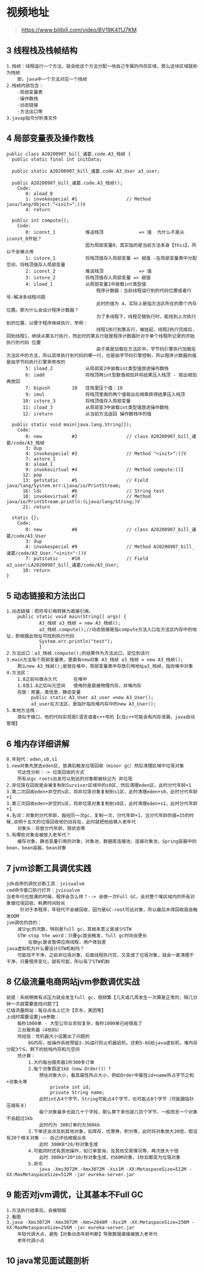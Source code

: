 
# 视频地址
>https://www.bilibili.com/video/BV19K411J7KM

## 3 线程栈及栈帧结构
    
    1.栈帧：线程运行一个方法，就会给这个方法分配一块自己专属的内存区域，那么这块区域就称为栈帧
        即，java中一个方法对应一个栈帧
    2.栈帧内部包含：
        ·局部变量表
        ·操作数栈
        ·动态链接 
        ·方法出口等
    3.javap指令分析类文件

## 4 局部变量表及操作数栈
    
    public class A20200907_bill_诸葛.code.A3_栈帧 {
      public static final int initData;
    
      public static A20200907_bill_诸葛.code.A3_User a3_user;
    
      public A20200907_bill_诸葛.code.A3_栈帧();
        Code:
           0: aload_0
           1: invokespecial #1                  // Method java/lang/Object."<init>":()V
           4: return
    
      public int compute();
        Code:
           0: iconst_1           推送栈顶             => 值  为什么不是从iconst_0开始？
                                 因为局部变量0，其实指的是当前方法本身【this】，所以不会被占用
           1: istore_1           将栈顶值存入局部变量 => 赋值 -在局部变量表中分配空间，将栈顶值存入局部变量
           2: iconst_2           推送栈顶             => 值
           3: istore_2           将栈顶值存入局部变量 => 赋值
           4: iload_1            从局部变量1中装载int类型值
                                     程序计数器：当前线程运行到的代码位置或者行号-解决多线程问题
                                     此时的值为 4，实际上是指方法区所在的那个内存位置。那为什么会设计程序计数器？
                                     为了多线程下，线程交替执行时，能找到上次执行到的位置，以便于程序继续执行，举例：
                                     线程1执行到第五行，被挂起，线程2执行完成后，回到线程1，继续从第五行执行，而此时的第五行就是程序计数器针对于单个线程所记录的开始执行的代码 位置
                                     由于类是加载在方法区中，字节码引擎执行加载在方法区中的方法，所以具体执行到代码的哪一行，也是由字节码引擎控制，所以程序计数器的值是由字节码执行引擎来修改的
           5: iload_2            从局部变2中装载int类型值放进操作数栈
           6: iadd               将栈顶两int型数值相加并将结果压入栈顶 - 取出相加再放回
           7: bipush        10   往栈里压个值：10
           9: imul               将栈顶里面的两个值取出后相乘获得结果压入栈顶
          10: istore_3           将栈顶值存入局部变量
          11: iload_3            从局部变3中装载int类型值放进操作数栈
          12: ireturn            从当前方法返回 操作数栈中的值
    
      public static void main(java.lang.String[]);
        Code:
           0: new           #2                  // class A20200907_bill_诸葛/code/A3_栈帧
           3: dup
           4: invokespecial #3                  // Method "<init>":()V
           7: astore_1
           8: aload_1
           9: invokevirtual #4                  // Method compute:()I
          12: pop
          13: getstatic     #5                  // Field java/lang/System.err:Ljava/io/PrintStream;
          16: ldc           #6                  // String test
          18: invokevirtual #7                  // Method java/io/PrintStream.println:(Ljava/lang/String;)V
          21: return
    
      static {};
        Code:
           0: new           #8                  // class A20200907_bill_诸葛/code/A3_User
           3: dup
           4: invokespecial #9                  // Method A20200907_bill_诸葛/code/A3_User."<init>":()V
           7: putstatic     #10                 // Field a3_user:LA20200907_bill_诸葛/code/A3_User;
          10: return
    }

## 5 动态链接和方法出口

    1.动态链接：把符号引用转换为直接引用。
        public static void main(String[] args) {
                A3_栈帧 a3_栈帧 = new A3_栈帧();
                a3_栈帧.compute();//动态链接是指compute方法入口在方法区内存中的地址，即根据此地址可找到执行代码
                System.err.println("test");
                }
    2.方法出口：a3_栈帧.compute();的结果作为方法出口，定位到该行 
    3.main方法有个局部变量表，里面有new对象 A3_栈帧 a3_栈帧 = new A3_栈帧();
        那么new A3_栈帧();是放在堆中，局部变量表中存放引用地址a3_栈帧，指向堆中对象
    4.方法区：
        1.8之前叫做永久代      在堆中
        1.8及1.8之后叫元空间   使用的是直接物理内存，非堆内存
        存放：常量，类信息，静态变量
             public static A3_User a3_user =new A3_User();
             a3_user在方法区，是指针指向堆内存中的new A3_User(); 
    5.本地方法栈：
        类似于接口，他的代码实现是C语言或者c++写的【c及c++可能会有内存泄漏，java自动管理】                                         

## 6 堆内存详细讲解

    0.年轻代：eden,s0,s1
    1.new对象先放去eden区，放满后触发垃圾回收（minor gc）然后清理区域中垃圾对象
        可达性分析：-> 垃圾回收的方式          
        所有从gc roots出发可以到达的对象都被标记为 非垃圾                                                                              
    2.非垃圾在回收是会被复制到Survivor区域中的s0区，然后清理eden区，此时分代年龄+1
    3.第二次回收eden+非空的s区，将非垃圾对象复制到s1区，此时清理eden+s0，此时分代年龄+1
    3.第三次回收eden+非空的s区，将非垃圾对象复制到s0区，此时清理eden+s1，此时分代年龄+1
    4.名词：对象的分代年龄，每经历一次gc，复制一次，分代年龄+1，当分代年龄的值=15的时候,说明十五次的垃圾回收他仍旧存在，此时就把他给移入老年代
        对象头：存放分代年龄，锁状态等
    5.有哪些对象会被放入老年代？
        缓存对象，静态变量引用的对象，对象池，数据库连接池，连接对象池，Spring容器中的bean，bean容器，bean对象    
   
## 7 jvm诊断工具调优实践

    jdk自带的调优诊断工具：jvisualvm
    cmd命令窗口执行打开：jvisualvm
    当老年代也放满的时候，程序会怎么样？--> 会做一次Full GC，会对整个堆区域内的所有对象做垃圾回收，耗费时间较长
         针对于本程序，年轻代不会被回收，因为是GC-root可达对象，所以最后木得回收就会触发OOM
    jvm调优的目的：
        减少gc的次数，特别是full gc，其根本意义是减少STW
        STW-stop the word：只要gc就会触发，full gc时间会更长
            在做gc是会暂停应用线程，用户体验差
    java虚拟机为什么要设计STW机制吗？
        可能找不干净，之前非垃圾对象，后面线程执行完，又变成了垃圾对象，就会一直清理不干净，只要程序变化，就有可能，所以有了STW机制

## 8 亿级流量电商网站jvm参数调优实战
    
    前提：系统稍微有点压力就会发生full gc，很频繁【几天或几周发生一次算是正常的，隔几分钟一次就需要查找问题了】
    亿级流量网站：每日点击上亿次【京东，美团等】
    上线时需要设置jvm参数：
        每秒1000单 - 大型公司业务较复杂，每秒1000单已经很高了
        三台服务器（4核8G）
        凭经验：凭机器大小设置出了问题的
            8G内存，给操作系统预留2-3G运行防止机器宕机，还剩5-6G给java虚拟机，堆内存分配3个G，剩下的给栈内存和元空间
        凭计算：
            1.大约每台服务器1秒300多订单
            2.每个对象假定1kb（new Order()）?
                预估对象大小，看其属性所占大小，例如Order中属性id+name所占字节之和+对象头等
                    private int id;
                    private String name;
                此时int占4个字节，String可能占4个字节，也可能占8个字节（可能跟指针压缩有关）
                每个对象最多也就几十个字段，那么算下来也就几百个字节，一般而言一个对象不会超过1kb
                此时约为 300订单约为300kb
            3.下单还会涉及到其他对象，如库存，优惠券，积分等，此时将对象放大20倍，假设有20个相关对象 -- 自己评估根据业务
                此时 300KB*20/秒对象生成
            4.可能同时还有其他操作，如订单查询，及其他交易情况等，再次放大十倍
                此时 300kb*20*10/秒对象生成，约60M对象，1秒后都变为垃圾对象
            5.命令
                java -Xms3072M -Xmx3072M -Xss1M -XX:MetaspaceSize=512M -XX:MaxMetaspaceSize=512M -jar eureka-server.jar         
        
## 9 能否对jvm调优，让其基本不Full GC        
    
    1.方法执行结束后，会被销毁
    2.看图
    3.java -Xms3072M -Xmx3072M -Xmn=2048M -Xss1M -XX:MetaspaceSize=256M -XX:MaxMetaspaceSize=256M -jar eureka-server.jar       
        年轻代调大点，避免【对象动态年龄判断】导致数据直接被放入老年代
        老年代调小点

## 10 java常见面试题剖析
    
    
